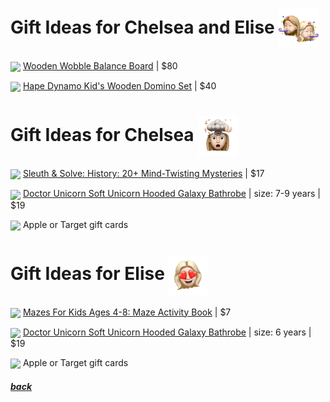 # Gift Ideas for Chelsea and Elise <img src="assets/images/chelsea-elise2.png" align="center" width="64" >

<a href="https://www.amazon.com/gp/product/B083KFHKZR/"><img src="https://images-na.ssl-images-amazon.com/images/I/614tp4jzhUL._AC_SL1000_.jpg" align="center" width="64" ></a> [Wooden Wobble Balance Board](https://www.amazon.com/gp/product/B083KFHKZR/) | 
$80

<a href="https://www.amazon.com/gp/product/B00NU9VNDQ/"><img src="https://images-na.ssl-images-amazon.com/images/I/51X3FsEhY6L._AC_SL1000_.jpg" align="center" width="64" ></a> [Hape Dynamo Kid's Wooden Domino Set](https://www.amazon.com/gp/product/B00NU9VNDQ/) | 
$40

# Gift Ideas for Chelsea <img src="assets/images/chelsea.png" align="center" width="64" >

<a href="https://www.amazon.com/gp/product/1452180075/"><div id="wrapper"><img id="myImage" src="https://images-na.ssl-images-amazon.com/images/I/91G31QZtdEL.jpg" align="center" width="64" /></a> [Sleuth & Solve: History: 20+ Mind-Twisting Mysteries](https://www.amazon.com/gp/product/) | 
$17</div>

<a href="https://www.amazon.com/gp/product/B07Q9Y59WS/"><img src="https://images-na.ssl-images-amazon.com/images/I/61K2ZEE582L._AC_UL1500_.jpg" align="center" width="64" ></a> [Doctor Unicorn Soft Unicorn Hooded Galaxy Bathrobe](https://www.amazon.com/gp/product/B07Q9Y59WS/)  | size: 7-9 years | 
$19

<img src="https://www.justdrums.com/wp-content/uploads/2018/12/giftcard_image1.png" align="center" width="64"> Apple or Target gift cards

# Gift Ideas for Elise <img src="assets/images/elise.png" align="center" width="64" >

<a href="https://www.amazon.com/gp/product/1951791096/"><img src="https://images-na.ssl-images-amazon.com/images/I/71G-postRkL.jpg" align="center" width="64" ></a> [Mazes For Kids Ages 4-8: Maze Activity Book](https://www.amazon.com/gp/product/1951791096/) | 
$7

<a href="https://www.amazon.com/gp/product/B07Q9Y59WS/"><img src="https://images-na.ssl-images-amazon.com/images/I/61K2ZEE582L._AC_UL1500_.jpg" align="center" width="64" ></a> [Doctor Unicorn Soft Unicorn Hooded Galaxy Bathrobe](https://www.amazon.com/gp/product/B07Q9Y59WS/)  | size: 6 years | 
$19

<img src="https://www.justdrums.com/wp-content/uploads/2018/12/giftcard_image1.png" align="center" width="64"> Apple or Target gift cards

##### [back](readme.md)
